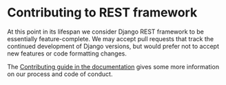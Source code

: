 # Contributing to REST framework

At this point in its lifespan we consider Django REST framework to be essentially feature-complete. We may accept pull requests that track the continued development of Django versions, but would prefer not to accept new features or code formatting changes.

The [Contributing guide in the documentation](https://www.django-rest-framework.org/community/contributing/) gives some more information on our process and code of conduct.
